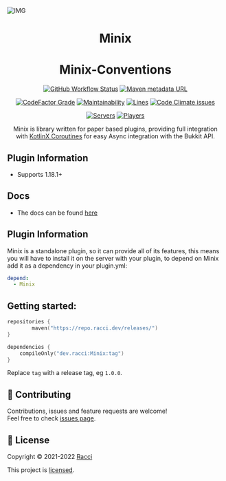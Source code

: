 ![IMG](https://cdn.discordapp.com/attachments/431545763928211457/853353180271214662/mfthread.png)
<div align="center">

# Minix

# Minix-Conventions

[![GitHub Workflow Status](https://img.shields.io/github/workflow/status/DaRacci/Minix/Java%20CI?color=purple&style=for-the-badge)](https://github.com/DaRacci/Minix/actions/workflows/java-ci.yml)
[![Maven metadata URL](https://img.shields.io/maven-metadata/v?color=purple&metadataUrl=https%3A%2F%2Frepo.racci.dev%2Freleases%2Fdev%2Fracci%2FMinix%2Fmaven-metadata.xml&style=for-the-badge)]()

[![CodeFactor Grade](https://img.shields.io/codefactor/grade/github/DaRacci/Minix?color=purple&style=for-the-badge)]()
[![Maintainability](https://img.shields.io/codeclimate/maintainability/DaRacci/Minix?color=purple&style=for-the-badge)]()
[![Lines](https://img.shields.io/tokei/lines/github/DaRacci/Minix?color=purple&style=for-the-badge)]()
[![Code Climate issues](https://img.shields.io/codeclimate/issues/DaRacci/Minix?color=purple&style=for-the-badge)]()

[![Servers](https://img.shields.io/bstats/servers/13706?color=purple&style=for-the-badge)](https://bstats.org/plugin/bukkit/Minix/13706)
[![Players](https://img.shields.io/bstats/players/13706?color=purple&style=for-the-badge)](https://bstats.org/plugin/bukkit/Minix/13706)

Minix is library written for paper based plugins, providing full integration with [KotlinX Coroutines](https://github.com/Kotlin/kotlinx.coroutines) for easy Async integration with the Bukkit API.

</div>

## Plugin Information

- Supports 1.18.1+

## Docs

* The docs can be found [here](https://minix.racci.dev)

## Plugin Information

Minix is a standalone plugin, so it can provide all of its features, this means you will have to install it on the server with your plugin, to depend on Minix add it as a dependency in your plugin.yml:

```yaml
depend:
  - Minix
```

## Getting started:

```kotlin
repositories {
        maven("https://repo.racci.dev/releases/")
}
```

```kotlin
dependencies {
    compileOnly("dev.racci:Minix:tag")
}
```

Replace `tag` with a release tag, eg `1.0.0`.

## 🤝 Contributing

Contributions, issues and feature requests are welcome!<br />Feel free to check [issues page](https://github.com/DaRacci/Minix/issues).

## 📝 License

Copyright © 2021-2022 [Racci](https://github.com/DaRacci)

This project is [licensed](https://github.com/DaRacci/Minix/blob/master/LICENSE.md).